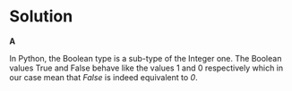 # Solution

**A**

In Python, the Boolean type is a sub-type of the Integer one. The Boolean values True and False behave like the values 1 and 0 respectively which
in our case mean that *False* is indeed equivalent to *0*.
